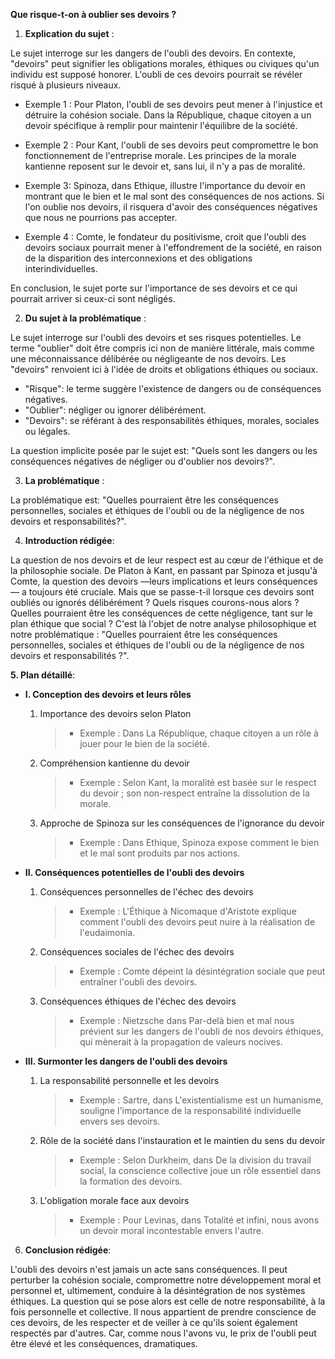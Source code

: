 **Que risque-t-on à oublier ses devoirs ?**

1. **Explication du sujet** :

Le sujet interroge sur les dangers de l'oubli des devoirs. En contexte, "devoirs" peut signifier les obligations morales, éthiques ou civiques qu'un individu est supposé honorer. L'oubli de ces devoirs pourrait se révéler risqué à plusieurs niveaux.

- Exemple 1 : Pour Platon, l'oubli de ses devoirs peut mener à l'injustice et détruire la cohésion sociale. Dans la République, chaque citoyen a un devoir spécifique à remplir pour maintenir l'équilibre de la société.

- Exemple 2 : Pour Kant, l'oubli de ses devoirs peut compromettre le bon fonctionnement de l'entreprise morale. Les principes de la morale kantienne reposent sur le devoir et, sans lui, il n'y a pas de moralité.

- Exemple 3: Spinoza, dans Ethique, illustre l'importance du devoir en montrant que le bien et le mal sont des conséquences de nos actions. Si l'on oublie nos devoirs, il risquera d'avoir des conséquences négatives que nous ne pourrions pas accepter.

- Exemple 4 : Comte, le fondateur du positivisme, croit que l'oubli des devoirs sociaux pourrait mener à l'effondrement de la société, en raison de la disparition des interconnexions et des obligations interindividuelles.

En conclusion, le sujet porte sur l'importance de ses devoirs et ce qui pourrait arriver si ceux-ci sont négligés.


2. **Du sujet à la problématique** :

Le sujet interroge sur l'oubli des devoirs et ses risques potentielles. Le terme "oublier" doit être compris ici non de manière littérale, mais comme une méconnaissance délibérée ou négligeante de nos devoirs. Les "devoirs" renvoient ici à l'idée de droits et obligations éthiques ou sociaux.

- "Risque": le terme suggère l'existence de dangers ou de conséquences négatives.
- "Oublier": négliger ou ignorer délibérément.
- "Devoirs": se référant à des responsabilités éthiques, morales, sociales ou légales.

La question implicite posée par le sujet est: "Quels sont les dangers ou les conséquences négatives de négliger ou d'oublier nos devoirs?".

3. **La problématique** :

La problématique est: "Quelles pourraient être les conséquences personnelles, sociales et éthiques de l'oubli ou de la négligence de nos devoirs et responsabilités?".

4. **Introduction rédigée**: 

La question de nos devoirs et de leur respect est au cœur de l'éthique et de la philosophie sociale. De Platon à Kant, en passant par Spinoza et jusqu'à Comte, la question des devoirs —leurs implications et leurs conséquences— a toujours été cruciale. Mais que se passe-t-il lorsque ces devoirs sont oubliés ou ignorés délibérément ? Quels risques courons-nous alors ? Quelles pourraient être les conséquences de cette négligence, tant sur le plan éthique que social ? C'est là l'objet de notre analyse philosophique et notre problématique : "Quelles pourraient être les conséquences personnelles, sociales et éthiques de l'oubli ou de la négligence de nos devoirs et responsabilités ?".

**5. Plan détaillé**:

* **I. Conception des devoirs et leurs rôles**

    1. Importance des devoirs selon Platon
         > - Exemple : Dans La République, chaque citoyen a un rôle à jouer pour le bien de la société.
    
    2.  Compréhension kantienne du devoir
         > - Exemple : Selon Kant, la moralité est basée sur le respect du devoir ; son non-respect entraîne la dissolution de la morale.

    3. Approche de Spinoza sur les conséquences de l'ignorance du devoir
         > - Exemple : Dans Ethique, Spinoza expose comment le bien et le mal sont produits par nos actions. 

* **II. Conséquences potentielles de l'oubli des devoirs**

    1. Conséquences personnelles de l'échec des devoirs
         > - Exemple : L'Éthique à Nicomaque d'Aristote explique comment l'oubli des devoirs peut nuire à la réalisation de l'eudaimonia.

    2. Conséquences sociales de l'échec des devoirs
         > - Exemple : Comte dépeint la désintégration sociale que peut entraîner l'oubli des devoirs.

    3. Conséquences éthiques de l'échec des devoirs
         > - Exemple : Nietzsche dans Par-delà bien et mal nous prévient sur les dangers de l'oubli de nos devoirs éthiques, qui mènerait à la propagation de valeurs nocives.

* **III.  Surmonter les dangers de l'oubli des devoirs**

    1. La responsabilité personnelle et les devoirs
         > - Exemple : Sartre, dans L'existentialisme est un humanisme, souligne l'importance de la responsabilité individuelle envers ses devoirs.
    
    2.  Rôle de la société dans l'instauration et le maintien du sens du devoir
         > - Exemple : Selon Durkheim, dans De la division du travail social, la conscience collective joue un rôle essentiel dans la formation des devoirs.

    3. L'obligation morale face aux devoirs
         > - Exemple : Pour Levinas, dans Totalité et infini, nous avons un devoir moral incontestable envers l'autre.

6. **Conclusion rédigée**: 

L'oubli des devoirs n'est jamais un acte sans conséquences. Il peut perturber la cohésion sociale, compromettre notre développement moral et personnel et, ultimement, conduire à la désintégration de nos systèmes éthiques. La question qui se pose alors est celle de notre responsabilité, à la fois personnelle et collective. Il nous appartient de prendre conscience de ces devoirs, de les respecter et de veiller à ce qu'ils soient également respectés par d'autres. Car, comme nous l'avons vu, le prix de l'oubli peut être élevé et les conséquences, dramatiques.

